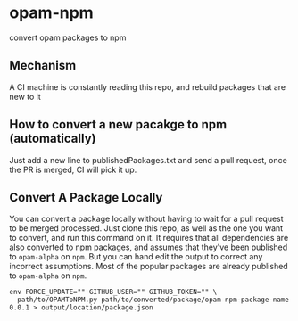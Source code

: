 # opam-npm
convert opam packages to npm

## Mechanism
A CI machine is constantly reading this repo, and rebuild packages that are new to it
## How to convert a new pacakge to npm (automatically)
Just add a new line to publishedPackages.txt and send a pull request, once the PR is merged, CI will pick it up. 



## Convert A Package Locally

You can convert a package locally without having to wait for a pull request to be merged processed. Just clone this repo, as well as the one you want to convert, and run this command on it. It requires that all dependencies are also converted to npm packages, and assumes that they've been published to `opam-alpha` on `npm`. But you can hand edit the output to correct any incorrect assumptions. Most of the popular packages are already published to `opam-alpha` on `npm`.

```
env FORCE_UPDATE="" GITHUB_USER="" GITHUB_TOKEN="" \
  path/to/OPAMToNPM.py path/to/converted/package/opam npm-package-name 0.0.1 > output/location/package.json
```
